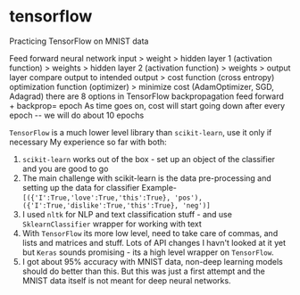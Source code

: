 # tensorflow
Practicing TensorFlow on MNIST data 

Feed forward neural network
input  > weight > hidden layer 1 (activation function) > weights > hidden layer 2 (activation function) > weights > output layer
compare output to intended output > cost function (cross entropy)
optimization function (optimizer) > minimize cost (AdamOptimizer, SGD, Adagrad) there are 8 options in TensorFlow
backpropagation
feed forward + backprop= epoch
As time goes on, cost will start going down after every epoch -- we will do about 10 epochs 

`TensorFlow` is a much lower level library than `scikit-learn`, use it only if necessary 
My experience so far with both: 
1. `scikit-learn` works out of the box - set up an object of the classifier and you are good to go 
2. The main challenge with scikit-learn is the data pre-processing and setting up the data for classifier 
Example- 
`[({'I':True,'love':True,'this':True}, 'pos'),({'I':True,'dislike':True,'this':True}, 'neg')]`
3. I used `nltk` for NLP and text classification stuff - and use `SklearnClassifier` wrapper for working with text 
4. With `TensorFlow` its more low level, need to take care of commas, and lists and matrices and stuff. Lots of API changes 
I havn't looked at it yet but `Keras` sounds promising - its a high level wrapper on `TensorFlow`.  
5. I got about 95% accuracy with MNIST data, non-deep learning models should do better than this. But this was just a first attempt and the MNIST data itself is not meant for deep neural networks. 


